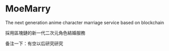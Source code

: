 # MoeMarry

The next generation anime character marriage service based on blockchain

採用區塊鏈的新一代二次元角色結婚服務


备注一下：有空以后研究研究
